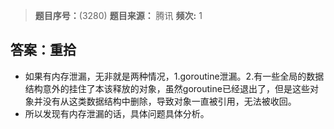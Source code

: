 > **题目序号：**(3280)
> **题目来源：** 腾讯
> **频次:** 1

## 答案：重拾

- 如果有内存泄漏，无非就是两种情况，1.goroutine泄漏。2.有一些全局的数据结构意外的挂住了本该释放的对象，虽然goroutine已经退出了，但是这些对象并没有从这类数据结构中删除，导致对象一直被引用，无法被收回。
- 所以发现有内存泄漏的话，具体问题具体分析。